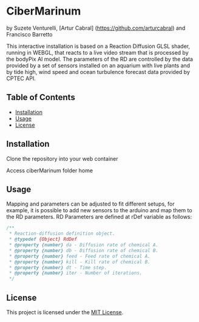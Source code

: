 # CiberMarinum
by Suzete Venturelli, [Artur Cabral] (https://github.com/arturcabral) and Francisco Barretto

This interactive installation is based on a Reaction Diffusion GLSL shader, running in WEBGL, that reacts to a live video stream that is processed by the bodyPix AI model. The parameters of the RD are controlled by the data provided by a set of sensors installed on an aquarium with live plants and by tide high, wind speed and ocean turbulence forecast data provided by CPTEC API.

## Table of Contents

- [Installation](#installation)
- [Usage](#usage)
- [License](#license)

## Installation

Clone the repository into your web container

Access ciberMarinum folder home

## Usage

Mapping and parameters can be adjusted to fit different setups, for example, it is possible to add new sensors to the arduino and map them to the RD parameters.
RD Parameters are defined at rDef variable as follows:


```javascript
/**
 * Reaction-diffusion definition object.
 * @typedef {Object} RdDef
 * @property {number} da - Diffusion rate of chemical A.
 * @property {number} db - Diffusion rate of chemical B.
 * @property {number} feed - Feed rate of chemical A.
 * @property {number} kill - Kill rate of chemical B.
 * @property {number} dt - Time step.
 * @property {number} iter - Number of iterations.
 */
``````

## License
This project is licensed under the [MIT License](LICENSE).
